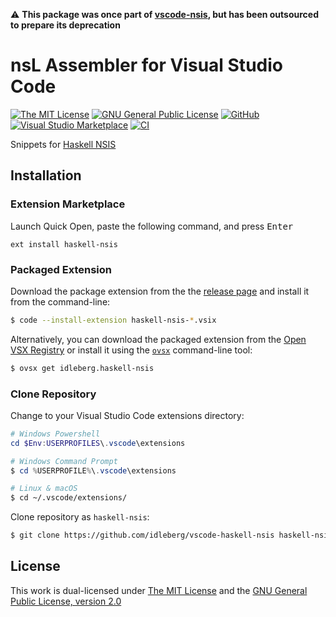 ⚠️ **This package was once part of [vscode-nsis](https://github.com/idleberg/vscode-nsis), but has been outsourced to prepare its deprecation**

# nsL Assembler for Visual Studio Code

[![The MIT License](https://flat.badgen.net/badge/license/MIT/orange)](http://opensource.org/licenses/MIT)
[![GNU General Public License](https://flat.badgen.net/badge/license/GPL%20v2/orange)](http://www.gnu.org/licenses/gpl-2.0.html)
[![GitHub](https://flat.badgen.net/github/release/idleberg/vscode-haskell-nsis)](https://github.com/idleberg/vscode-haskell-nsis/releases)
[![Visual Studio Marketplace](https://vsmarketplacebadge.apphb.com/installs-short/idleberg.haskell-nsis.svg?style=flat-square)](https://marketplace.visualstudio.com/items?itemName=idleberg.haskell-nsis)
[![CI](https://img.shields.io/github/workflow/status/idleberg/vscode-haskell-nsis/CI?style=flat-square)](https://github.com/idleberg/vscode-haskell-nsis/actions)

Snippets for [Haskell NSIS](https://hackage.haskell.org/package/nsis)

## Installation

### Extension Marketplace

Launch Quick Open, paste the following command, and press <kbd>Enter</kbd>

`ext install haskell-nsis`

### Packaged Extension

Download the package extension from the the [release page](https://github.com/idleberg/vscode-haskell-nsis/releases) and install it from the command-line:

```bash
$ code --install-extension haskell-nsis-*.vsix
```

Alternatively, you can download the packaged extension from the [Open VSX Registry](https://open-vsx.org/) or install it using the [`ovsx`](https://www.npmjs.com/package/ovsx) command-line tool:

```bash
$ ovsx get idleberg.haskell-nsis
```

### Clone Repository

Change to your Visual Studio Code extensions directory:

```powershell
# Windows Powershell
cd $Env:USERPROFILES\.vscode\extensions

# Windows Command Prompt
$ cd %USERPROFILE%\.vscode\extensions
```

```bash
# Linux & macOS
$ cd ~/.vscode/extensions/
```

Clone repository as `haskell-nsis`:

```bash
$ git clone https://github.com/idleberg/vscode-haskell-nsis haskell-nsis
```

## License

This work is dual-licensed under [The MIT License](https://opensource.org/licenses/MIT) and the [GNU General Public License, version 2.0](https://opensource.org/licenses/GPL-2.0)
